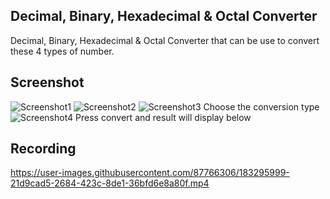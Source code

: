 ## Decimal, Binary, Hexadecimal & Octal Converter

Decimal, Binary, Hexadecimal & Octal Converter that can be use to convert these 4 types of number.

## Screenshot
![Screenshot1](https://user-images.githubusercontent.com/87766306/183295919-62f27f82-02f6-4fb1-8e60-7bb87a26d183.PNG)
![Screenshot2](https://user-images.githubusercontent.com/87766306/183295943-f71d8b04-931e-4f89-8940-edb2b65a7ef1.PNG)
![Screenshot3](https://user-images.githubusercontent.com/87766306/183295954-0c0e0e8c-56cd-4e6b-a37b-24fff21a470f.png)
Choose the conversion type
![Screenshot4](https://user-images.githubusercontent.com/87766306/183295961-7e28d1e1-2634-40e9-b3ba-af7c5fc78072.PNG)
Press convert and result will display below

## Recording
https://user-images.githubusercontent.com/87766306/183295999-21d9cad5-2684-423c-8de1-36bfd6e8a80f.mp4





